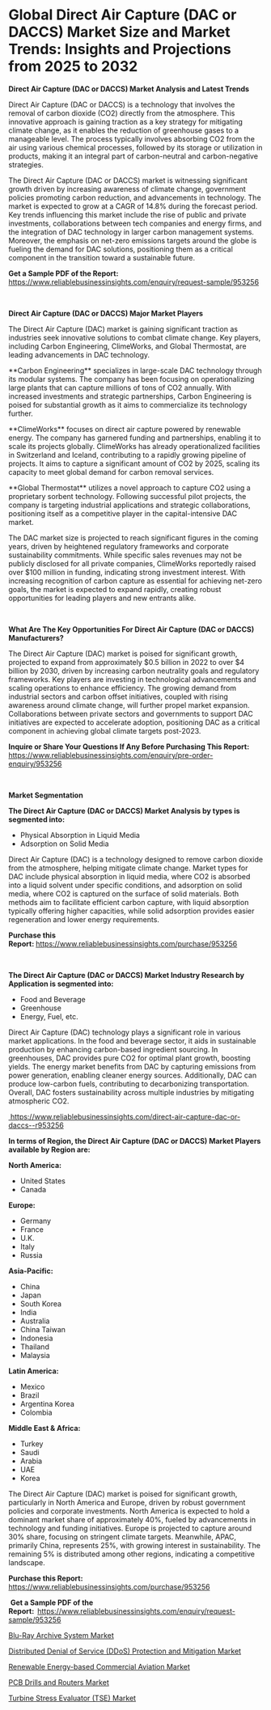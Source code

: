 <p><h1>Global Direct Air Capture (DAC or DACCS) Market Size and Market Trends: Insights and Projections from 2025 to 2032</h1></p><p><strong>Direct Air Capture (DAC or DACCS) Market Analysis and Latest Trends</strong></p>
<p><p>Direct Air Capture (DAC or DACCS) is a technology that involves the removal of carbon dioxide (CO2) directly from the atmosphere. This innovative approach is gaining traction as a key strategy for mitigating climate change, as it enables the reduction of greenhouse gases to a manageable level. The process typically involves absorbing CO2 from the air using various chemical processes, followed by its storage or utilization in products, making it an integral part of carbon-neutral and carbon-negative strategies.</p><p>The Direct Air Capture (DAC or DACCS) market is witnessing significant growth driven by increasing awareness of climate change, government policies promoting carbon reduction, and advancements in technology. The market is expected to grow at a CAGR of 14.8% during the forecast period. Key trends influencing this market include the rise of public and private investments, collaborations between tech companies and energy firms, and the integration of DAC technology in larger carbon management systems. Moreover, the emphasis on net-zero emissions targets around the globe is fueling the demand for DAC solutions, positioning them as a critical component in the transition toward a sustainable future.</p></p>
<p><strong>Get a Sample PDF of the Report:&nbsp;</strong> <a href="https://www.reliablebusinessinsights.com/enquiry/request-sample/953256?utm_campaign=96&utm_medium=2&utm_source=Github&utm_content=ia&utm_term=23022025&utm_id=direct-air-capture-dac-or-daccs">https://www.reliablebusinessinsights.com/enquiry/request-sample/953256</a></p>
<p>&nbsp;</p>
<p><strong>Direct Air Capture (DAC or DACCS) Major Market Players</strong></p>
<p><p>The Direct Air Capture (DAC) market is gaining significant traction as industries seek innovative solutions to combat climate change. Key players, including Carbon Engineering, ClimeWorks, and Global Thermostat, are leading advancements in DAC technology.</p><p>**Carbon Engineering** specializes in large-scale DAC technology through its modular systems. The company has been focusing on operationalizing large plants that can capture millions of tons of CO2 annually. With increased investments and strategic partnerships, Carbon Engineering is poised for substantial growth as it aims to commercialize its technology further.</p><p>**ClimeWorks** focuses on direct air capture powered by renewable energy. The company has garnered funding and partnerships, enabling it to scale its projects globally. ClimeWorks has already operationalized facilities in Switzerland and Iceland, contributing to a rapidly growing pipeline of projects. It aims to capture a significant amount of CO2 by 2025, scaling its capacity to meet global demand for carbon removal services.</p><p>**Global Thermostat** utilizes a novel approach to capture CO2 using a proprietary sorbent technology. Following successful pilot projects, the company is targeting industrial applications and strategic collaborations, positioning itself as a competitive player in the capital-intensive DAC market. </p><p>The DAC market size is projected to reach significant figures in the coming years, driven by heightened regulatory frameworks and corporate sustainability commitments. While specific sales revenues may not be publicly disclosed for all private companies, ClimeWorks reportedly raised over $100 million in funding, indicating strong investment interest. With increasing recognition of carbon capture as essential for achieving net-zero goals, the market is expected to expand rapidly, creating robust opportunities for leading players and new entrants alike.</p></p>
<p>&nbsp;</p>
<p><strong>What Are The Key Opportunities For Direct Air Capture (DAC or DACCS) Manufacturers?</strong></p>
<p><p>The Direct Air Capture (DAC) market is poised for significant growth, projected to expand from approximately $0.5 billion in 2022 to over $4 billion by 2030, driven by increasing carbon neutrality goals and regulatory frameworks. Key players are investing in technological advancements and scaling operations to enhance efficiency. The growing demand from industrial sectors and carbon offset initiatives, coupled with rising awareness around climate change, will further propel market expansion. Collaborations between private sectors and governments to support DAC initiatives are expected to accelerate adoption, positioning DAC as a critical component in achieving global climate targets post-2023.</p></p>
<p><strong>Inquire or Share Your Questions If Any Before Purchasing This Report:</strong> <a href="https://www.reliablebusinessinsights.com/enquiry/pre-order-enquiry/953256?utm_campaign=96&utm_medium=2&utm_source=Github&utm_content=ia&utm_term=23022025&utm_id=direct-air-capture-dac-or-daccs">https://www.reliablebusinessinsights.com/enquiry/pre-order-enquiry/953256</a></p>
<p>&nbsp;</p>
<p><strong>Market Segmentation</strong></p>
<p><strong>The Direct Air Capture (DAC or DACCS) Market Analysis by types is segmented into:</strong></p>
<p><ul><li>Physical Absorption in Liquid Media</li><li>Adsorption on Solid Media</li></ul></p>
<p><p>Direct Air Capture (DAC) is a technology designed to remove carbon dioxide from the atmosphere, helping mitigate climate change. Market types for DAC include physical absorption in liquid media, where CO2 is absorbed into a liquid solvent under specific conditions, and adsorption on solid media, where CO2 is captured on the surface of solid materials. Both methods aim to facilitate efficient carbon capture, with liquid absorption typically offering higher capacities, while solid adsorption provides easier regeneration and lower energy requirements.</p></p>
<p><strong>Purchase this Report:&nbsp;</strong><a href="https://www.reliablebusinessinsights.com/purchase/953256?utm_campaign=96&utm_medium=2&utm_source=Github&utm_content=ia&utm_term=23022025&utm_id=direct-air-capture-dac-or-daccs">https://www.reliablebusinessinsights.com/purchase/953256</a></p>
<p>&nbsp;</p>
<p><strong>The Direct Air Capture (DAC or DACCS) Market Industry Research by Application is segmented into:</strong></p>
<p><ul><li>Food and Beverage</li><li>Greenhouse</li><li>Energy, Fuel, etc.</li></ul></p>
<p><p>Direct Air Capture (DAC) technology plays a significant role in various market applications. In the food and beverage sector, it aids in sustainable production by enhancing carbon-based ingredient sourcing. In greenhouses, DAC provides pure CO2 for optimal plant growth, boosting yields. The energy market benefits from DAC by capturing emissions from power generation, enabling cleaner energy sources. Additionally, DAC can produce low-carbon fuels, contributing to decarbonizing transportation. Overall, DAC fosters sustainability across multiple industries by mitigating atmospheric CO2.</p></p>
<p><a href="https://www.reliablebusinessinsights.com/direct-air-capture-dac-or-daccs--r953256?utm_campaign=96&utm_medium=2&utm_source=Github&utm_content=ia&utm_term=23022025&utm_id=direct-air-capture-dac-or-daccs">&nbsp;https://www.reliablebusinessinsights.com/direct-air-capture-dac-or-daccs--r953256</a></p>
<p><strong>In terms of Region, the Direct Air Capture (DAC or DACCS) Market Players available by Region are:</strong></p>
<p>
    <p> <strong> North America: </strong>
        <ul>
            <li>United States</li>
            <li>Canada</li>
        </ul>
        </p> 
    <p> <strong> Europe: </strong>
        <ul>
            <li>Germany</li>
            <li>France</li>
            <li>U.K.</li>
            <li>Italy</li>
            <li>Russia</li>
        </ul>
        </p> 
    <p> <strong> Asia-Pacific: </strong>
        <ul>
            <li>China</li>
            <li>Japan</li>
            <li>South Korea</li>
            <li>India</li>
            <li>Australia</li>
            <li>China Taiwan</li>
            <li>Indonesia</li>
            <li>Thailand</li>
            <li>Malaysia</li>
        </ul>
        </p> 
    <p> <strong> Latin America: </strong>
        <ul>
            <li>Mexico</li>
            <li>Brazil</li>
            <li>Argentina Korea</li>
            <li>Colombia</li>
        </ul>
        </p> 
    <p> <strong> Middle East & Africa: </strong>
        <ul>
            <li>Turkey</li>
            <li>Saudi</li>
            <li>Arabia</li>
            <li>UAE</li>
            <li>Korea</li>
        </ul>
    </p>
    </p>
<p><p>The Direct Air Capture (DAC) market is poised for significant growth, particularly in North America and Europe, driven by robust government policies and corporate investments. North America is expected to hold a dominant market share of approximately 40%, fueled by advancements in technology and funding initiatives. Europe is projected to capture around 30% share, focusing on stringent climate targets. Meanwhile, APAC, primarily China, represents 25%, with growing interest in sustainability. The remaining 5% is distributed among other regions, indicating a competitive landscape.</p></p>
<p><strong>Purchase this Report: </strong><a href="https://www.reliablebusinessinsights.com/purchase/953256?utm_campaign=96&utm_medium=2&utm_source=Github&utm_content=ia&utm_term=23022025&utm_id=direct-air-capture-dac-or-daccs">https://www.reliablebusinessinsights.com/purchase/953256</a></p>
<p>&nbsp;<strong>Get a Sample PDF of the Report:&nbsp;&nbsp;</strong><a href="https://www.reliablebusinessinsights.com/enquiry/request-sample/953256?utm_campaign=96&utm_medium=2&utm_source=Github&utm_content=ia&utm_term=23022025&utm_id=direct-air-capture-dac-or-daccs">https://www.reliablebusinessinsights.com/enquiry/request-sample/953256</a></p>
<p><strong></strong></p>
<p><p><a href="https://github.com/koomanprudy/Market-Research-Report-List-1/blob/main/blu-ray-archive-system-market.md?utm_campaign=96&utm_medium=2&utm_source=Github&utm_content=ia&utm_term=23022025&utm_id=direct-air-capture-dac-or-daccs">Blu-Ray Archive System Market</a></p><p><a href="https://github.com/lecaneidreks/Market-Research-Report-List-1/blob/main/distributed-denial-of-service-ddos-protection-and-mitigation-market.md?utm_campaign=96&utm_medium=2&utm_source=Github&utm_content=ia&utm_term=23022025&utm_id=direct-air-capture-dac-or-daccs">Distributed Denial of Service (DDoS) Protection and Mitigation Market</a></p><p><a href="https://github.com/koopalujale2/Market-Research-Report-List-1/blob/main/renewable-energy-based-commercial-aviation-market.md?utm_campaign=96&utm_medium=2&utm_source=Github&utm_content=ia&utm_term=23022025&utm_id=direct-air-capture-dac-or-daccs">Renewable Energy-based Commercial Aviation Market</a></p><p><a href="https://github.com/boltermuseke/Market-Research-Report-List-1/blob/main/pcb-drills-and-routers-market.md?utm_campaign=96&utm_medium=2&utm_source=Github&utm_content=ia&utm_term=23022025&utm_id=direct-air-capture-dac-or-daccs">PCB Drills and Routers Market</a></p><p><a href="https://github.com/tineamonaya/Market-Research-Report-List-1/blob/main/turbine-stress-evaluator-tse-market.md?utm_campaign=96&utm_medium=2&utm_source=Github&utm_content=ia&utm_term=23022025&utm_id=direct-air-capture-dac-or-daccs">Turbine Stress Evaluator (TSE) Market</a></p></p>